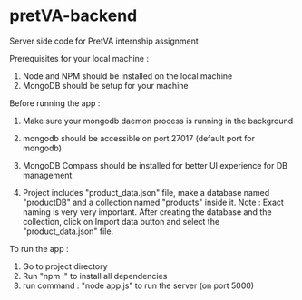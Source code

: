# pretVA-backend
Server side code for PretVA internship assignment

Prerequisites for your local machine : 

1. Node and NPM should be installed on the local machine
2. MongoDB should be setup for your machine

Before running the app : 

1. Make sure your mongodb daemon process is running in the background

2. mongodb should be accessible on port 27017 (default port for mongodb)

3. MongoDB Compass should be installed for better UI experience for DB management

4. Project includes "product_data.json" file, make a database named "productDB" and a collection named "products" inside it. Note : Exact naming is very very important. After creating the database and the collection, click on Import data button and select the "product_data.json" file.

To run the app : 

1. Go to project directory
2. Run "npm i" to install all dependencies
3. run command : "node app.js" to run the server (on port 5000)

